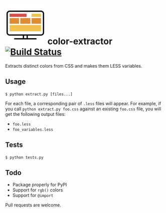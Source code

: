 # ![](https://raw.githubusercontent.com/josh-austin/color-extractor/master/icon.png) color-extractor [![Build Status](https://travis-ci.org/josh-austin/color-extractor.svg)](https://travis-ci.org/josh-austin/color-extractor)
Extracts distinct colors from CSS and makes them LESS variables.

## Usage
`$ python extract.py [files...]`

For each file, a corresponding pair of `.less` files will appear.  For example, if you call `python extract.py foo.css` against an existing `foo.css` file, you will get the following output files: 
- `foo.less`
- `foo_variables.less`

## Tests
`$ python tests.py`

## Todo
- Package properly for PyPI
- Support for `rgb()` colors
- Support for `@import`
   
Pull requests are welcome.
